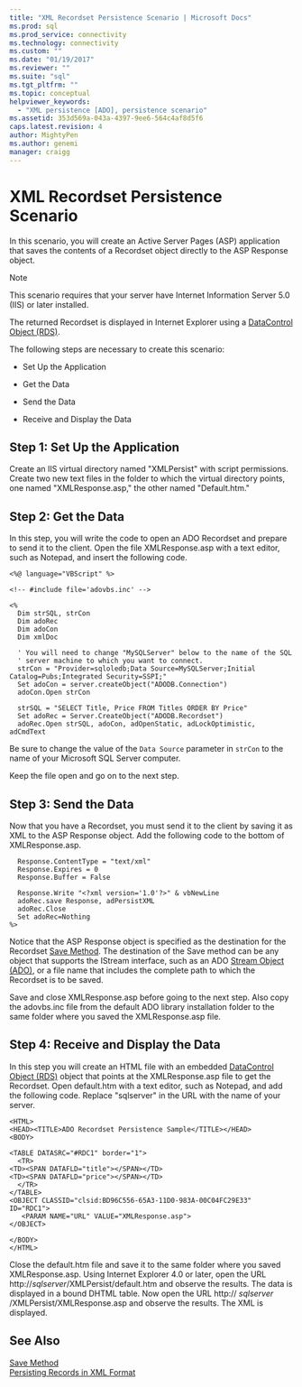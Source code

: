 ```yaml
---
title: "XML Recordset Persistence Scenario | Microsoft Docs"
ms.prod: sql
ms.prod_service: connectivity
ms.technology: connectivity
ms.custom: ""
ms.date: "01/19/2017"
ms.reviewer: ""
ms.suite: "sql"
ms.tgt_pltfrm: ""
ms.topic: conceptual
helpviewer_keywords: 
  - "XML persistence [ADO], persistence scenario"
ms.assetid: 353d569a-043a-4397-9ee6-564c4af8d5f6
caps.latest.revision: 4
author: MightyPen
ms.author: genemi
manager: craigg
---
```

# XML Recordset Persistence Scenario
In this scenario, you will create an Active Server Pages (ASP) application that saves the contents of a Recordset object directly to the ASP Response object.  
  
> [!NOTE]
>  This scenario requires that your server have Internet Information Server 5.0 (IIS) or later installed.  
  
 The returned Recordset is displayed in Internet Explorer using a [DataControl Object (RDS)](../../../ado/reference/rds-api/datacontrol-object-rds.md).  
  
 The following steps are necessary to create this scenario:  
  
-   Set Up the Application  
  
-   Get the Data  
  
-   Send the Data  
  
-   Receive and Display the Data  
  
## Step 1: Set Up the Application  
 Create an IIS virtual directory named "XMLPersist" with script permissions. Create two new text files in the folder to which the virtual directory points, one named "XMLResponse.asp," the other named "Default.htm."  
  
## Step 2: Get the Data  
 In this step, you will write the code to open an ADO Recordset and prepare to send it to the client. Open the file XMLResponse.asp with a text editor, such as Notepad, and insert the following code.  
  
```  
<%@ language="VBScript" %>  
  
<!-- #include file='adovbs.inc' -->  
  
<%  
  Dim strSQL, strCon  
  Dim adoRec   
  Dim adoCon   
  Dim xmlDoc   
  
  ' You will need to change "MySQLServer" below to the name of the SQL   
  ' server machine to which you want to connect.  
  strCon = "Provider=sqloledb;Data Source=MySQLServer;Initial Catalog=Pubs;Integrated Security=SSPI;"  
  Set adoCon = server.createObject("ADODB.Connection")  
  adoCon.Open strCon  
  
  strSQL = "SELECT Title, Price FROM Titles ORDER BY Price"  
  Set adoRec = Server.CreateObject("ADODB.Recordset")  
  adoRec.Open strSQL, adoCon, adOpenStatic, adLockOptimistic, adCmdText  
```  
  
 Be sure to change the value of the `Data Source` parameter in `strCon` to the name of your Microsoft SQL Server computer.  
  
 Keep the file open and go on to the next step.  
  
## Step 3: Send the Data  
 Now that you have a Recordset, you must send it to the client by saving it as XML to the ASP Response object. Add the following code to the bottom of XMLResponse.asp.  
  
```  
  Response.ContentType = "text/xml"  
  Response.Expires = 0  
  Response.Buffer = False  
  
  Response.Write "<?xml version='1.0'?>" & vbNewLine  
  adoRec.save Response, adPersistXML  
  adoRec.Close  
  Set adoRec=Nothing  
%>  
```  
  
 Notice that the ASP Response object is specified as the destination for the Recordset [Save Method](../../../ado/reference/ado-api/save-method.md). The destination of the Save method can be any object that supports the IStream interface, such as an ADO [Stream Object (ADO)](../../../ado/reference/ado-api/stream-object-ado.md), or a file name that includes the complete path to which the Recordset is to be saved.  
  
 Save and close XMLResponse.asp before going to the next step. Also copy the adovbs.inc file from the default ADO library installation folder to the same folder where you saved the XMLResponse.asp file.  
  
## Step 4: Receive and Display the Data  
 In this step you will create an HTML file with an embedded [DataControl Object (RDS)](../../../ado/reference/rds-api/datacontrol-object-rds.md) object that points at the XMLResponse.asp file to get the Recordset. Open default.htm with a text editor, such as Notepad, and add the following code. Replace "sqlserver" in the URL with the name of your server.  
  
```  
<HTML>  
<HEAD><TITLE>ADO Recordset Persistence Sample</TITLE></HEAD>  
<BODY>  
  
<TABLE DATASRC="#RDC1" border="1">  
  <TR>  
<TD><SPAN DATAFLD="title"></SPAN></TD>  
<TD><SPAN DATAFLD="price"></SPAN></TD>  
  </TR>  
</TABLE>  
<OBJECT CLASSID="clsid:BD96C556-65A3-11D0-983A-00C04FC29E33" ID="RDC1">  
   <PARAM NAME="URL" VALUE="XMLResponse.asp">  
</OBJECT>  
  
</BODY>  
</HTML>  
```  
  
 Close the default.htm file and save it to the same folder where you saved XMLResponse.asp. Using Internet Explorer 4.0 or later, open the URL http://*sqlserver*/XMLPersist/default.htm and observe the results. The data is displayed in a bound DHTML table. Now open the URL http:// *sqlserver* /XMLPersist/XMLResponse.asp and observe the results. The XML is displayed.  
  
## See Also  
 [Save Method](../../../ado/reference/ado-api/save-method.md)   
 [Persisting Records in XML Format](../../../ado/guide/data/persisting-records-in-xml-format.md)
